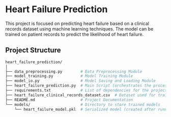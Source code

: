 # Heart Failure Prediction

This project is focused on predicting heart failure based on a clinical records dataset using machine learning techniques. The model can be trained on patient records to predict the likelihood of heart failure.

## Project Structure

```bash
heart_failure_prediction/
│
├── data_preprocessing.py        # Data Preprocessing Module
├── model_training.py            # Model Training Module
├── model_io.py                  # Model Saving and Loading Module
├── heart_failure_prediction.py  # Main Script (orchestrates the process)
├── requirements.txt             # List of dependencies for the project
├── heart_failure_clinical_records_dataset.csv  # Dataset used for training
├── README.md                    # Project Documentation
└── models/                      # Directory to store trained models
    └── heart_failure_model.pkl  # Serialized model (created after running the script)